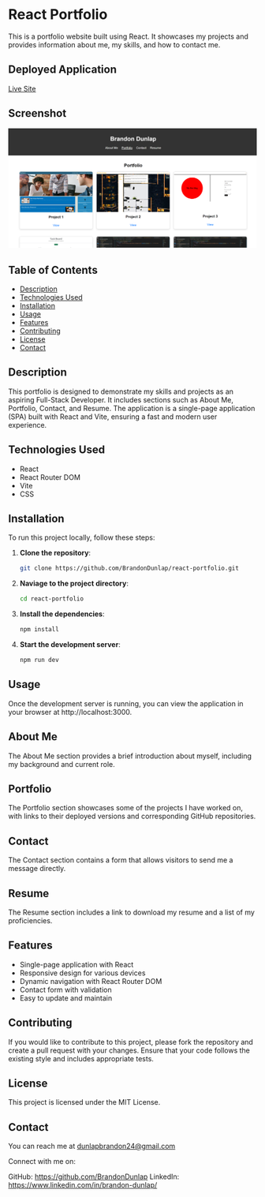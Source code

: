 # React Portfolio

This is a portfolio website built using React. It showcases my projects and provides information about me, my skills, and how to contact me.

## Deployed Application

[Live Site](https://extraordinary-tarsier-9b11f6.netlify.app/)

## Screenshot

![Screenshot of the Portfolio](src/assets/portfolio.png)


## Table of Contents

- [Description](#description)
- [Technologies Used](#technologies-used)
- [Installation](#installation)
- [Usage](#usage)
- [Features](#features)
- [Contributing](#contributing)
- [License](#license)
- [Contact](#contact)

## Description

This portfolio is designed to demonstrate my skills and projects as an aspiring Full-Stack Developer. It includes sections such as About Me, Portfolio, Contact, and Resume. The application is a single-page application (SPA) built with React and Vite, ensuring a fast and modern user experience.

## Technologies Used

- React
- React Router DOM
- Vite
- CSS

## Installation

To run this project locally, follow these steps:

1. **Clone the repository**:
   ```sh
   git clone https://github.com/BrandonDunlap/react-portfolio.git
2. **Naviage to the project directory**:
    ```sh
    cd react-portfolio
3. **Install the dependencies**:
    ```sh
    npm install
4. **Start the development server**:
    ```sh
    npm run dev

## Usage

Once the development server is running, you can view the application in your browser at http://localhost:3000.

## About Me
The About Me section provides a brief introduction about myself, including my background and current role.

## Portfolio
The Portfolio section showcases some of the projects I have worked on, with links to their deployed versions and corresponding GitHub repositories.

## Contact
The Contact section contains a form that allows visitors to send me a message directly.

## Resume
The Resume section includes a link to download my resume and a list of my proficiencies.

## Features

- Single-page application with React
- Responsive design for various devices
- Dynamic navigation with React Router DOM
- Contact form with validation
- Easy to update and maintain

## Contributing
If you would like to contribute to this project, please fork the repository and create a pull request with your changes. Ensure that your code follows the existing style and includes appropriate tests.

## License
This project is licensed under the MIT License.

## Contact
You can reach me at dunlapbrandon24@gmail.com

Connect with me on:

GitHub: https://github.com/BrandonDunlap
LinkedIn: https://www.linkedin.com/in/brandon-dunlap/